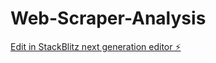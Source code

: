 # Web-Scraper-Analysis

[Edit in StackBlitz next generation editor ⚡️](https://stackblitz.com/~/github.com/Srinivas260703/Web-Scraper-Analysis)